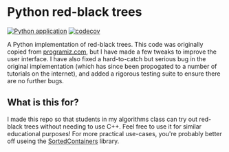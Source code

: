 # Python red-black trees

[![Python application](https://github.com/emilydolson/python-red-black-trees/actions/workflows/python-app.yml/badge.svg)](https://github.com/emilydolson/python-red-black-trees/actions/workflows/python-app.yml) [![codecov](https://codecov.io/gh/emilydolson/python-red-black-trees/branch/main/graph/badge.svg?token=0LAOX0AEZY)](https://codecov.io/gh/emilydolson/python-red-black-trees)

A Python implementation of red-black trees. This code was originally copied from [programiz.com](https://www.programiz.com/dsa/red-black-tree), but I have made a few tweaks to improve the user interface. I have also fixed a hard-to-catch but serious bug in the original implementation (which has since been propogated to a number of tutorials on the internet), and added a rigorous testing suite to ensure there are no further bugs.

## What is this for?

I made this repo so that students in my algorithms class can try out red-black trees without needing to use C++. Feel free to use it for similar educational purposes! For more practical use-cases, you're probably better off useing the [SortedContainers](http://www.grantjenks.com/docs/sortedcontainers/) library. 

